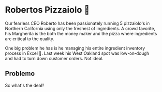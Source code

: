 # Robertos Pizzaiolo 🍕

Our fearless CEO Roberto has been passionately running 5 pizzaiolo's in Northern California using only the freshest of ingredients. A crowd favorite, his Margherita is the both the money maker and the pizza where ingredients are critical to the quality.

One big problem he has is he managing his entire ingredient inventory process in Excel 🤯. Last week his West Oakland spot was low-on-dough and had to turn down customer orders. Not ideal.


## Problemo

So what's the deal?

